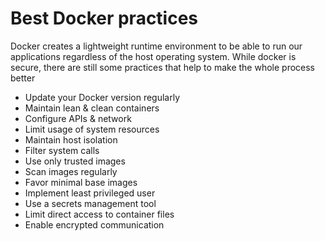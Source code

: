 
# Best Docker practices

Docker creates a lightweight runtime environment to be able to run our applications regardless of the host operating system. While docker is secure, there are still some practices that help to make the whole process better  

- Update your Docker version regularly
- Maintain lean & clean containers 
- Configure APIs & network 
- Limit usage of system resources 
- Maintain host isolation 
- Filter system calls 
- Use only trusted images 
- Scan images regularly 
- Favor minimal base images 
- Implement least privileged user 
- Use a secrets management tool 
- Limit direct access to container files 
- Enable encrypted communication 
